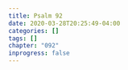 ```yaml
---
title: Psalm 92
date: 2020-03-28T20:25:49-04:00
categories: []
tags: []
chapter: "092"
inprogress: false
---
```


